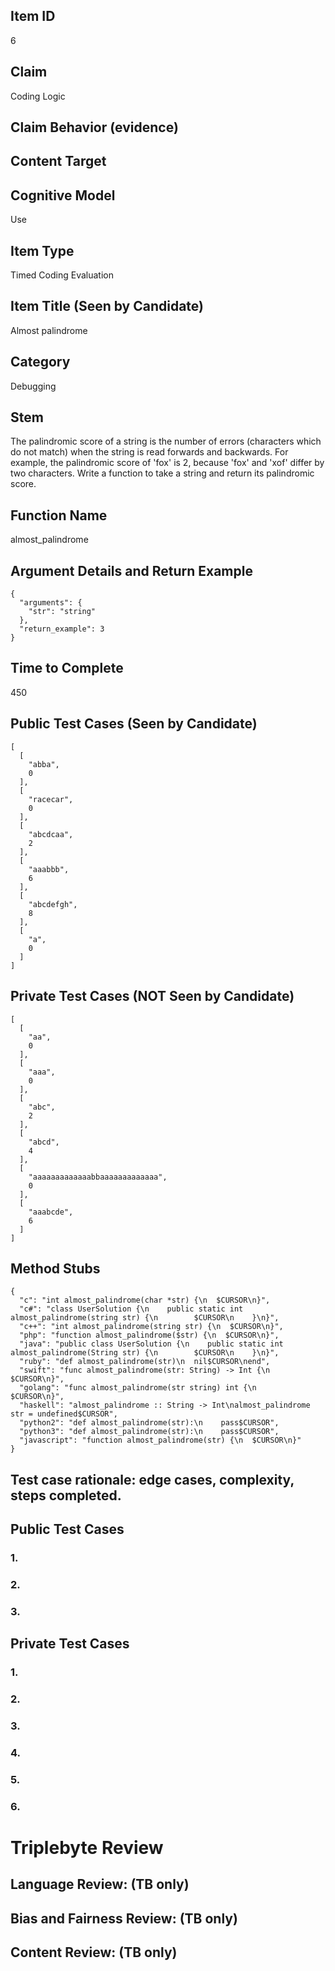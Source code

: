 ## Item ID
6

## Claim
Coding Logic

## Claim Behavior (evidence)


## Content Target


## Cognitive Model
Use

## Item Type
Timed Coding Evaluation

## Item Title (Seen by Candidate)
Almost palindrome

## Category
Debugging

## Stem
The palindromic score of a string is the number of errors (characters which do not match) when the string is read forwards and backwards. For example, the palindromic score of 'fox' is 2, because 'fox' and 'xof' differ by two characters. Write a function to take a string and return its palindromic score.

## Function Name
almost_palindrome

## Argument Details and Return Example
```
{
  "arguments": {
    "str": "string"
  },
  "return_example": 3
}
```

## Time to Complete
450

## Public Test Cases (Seen by Candidate)
```
[
  [
    "abba",
    0
  ],
  [
    "racecar",
    0
  ],
  [
    "abcdcaa",
    2
  ],
  [
    "aaabbb",
    6
  ],
  [
    "abcdefgh",
    8
  ],
  [
    "a",
    0
  ]
]
```

## Private Test Cases (NOT Seen by Candidate)
```
[
  [
    "aa",
    0
  ],
  [
    "aaa",
    0
  ],
  [
    "abc",
    2
  ],
  [
    "abcd",
    4
  ],
  [
    "aaaaaaaaaaaaabbaaaaaaaaaaaaa",
    0
  ],
  [
    "aaabcde",
    6
  ]
]
```

## Method Stubs
```
{
  "c": "int almost_palindrome(char *str) {\n  $CURSOR\n}",
  "c#": "class UserSolution {\n    public static int almost_palindrome(string str) {\n        $CURSOR\n    }\n}",
  "c++": "int almost_palindrome(string str) {\n  $CURSOR\n}",
  "php": "function almost_palindrome($str) {\n  $CURSOR\n}",
  "java": "public class UserSolution {\n    public static int almost_palindrome(String str) {\n        $CURSOR\n    }\n}",
  "ruby": "def almost_palindrome(str)\n  nil$CURSOR\nend",
  "swift": "func almost_palindrome(str: String) -> Int {\n  $CURSOR\n}",
  "golang": "func almost_palindrome(str string) int {\n    $CURSOR\n}",
  "haskell": "almost_palindrome :: String -> Int\nalmost_palindrome str = undefined$CURSOR",
  "python2": "def almost_palindrome(str):\n    pass$CURSOR",
  "python3": "def almost_palindrome(str):\n    pass$CURSOR",
  "javascript": "function almost_palindrome(str) {\n  $CURSOR\n}"
}
```

## Test case rationale: edge cases, complexity, steps completed.
## Public Test Cases
### 1.


### 2.


### 3.

## Private Test Cases
### 1.


### 2.


### 3.


### 4.


### 5.


### 6.



# Triplebyte Review


## Language Review: (TB only)


## Bias and Fairness Review: (TB only)


## Content Review: (TB only)
